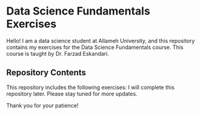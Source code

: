 # Data Science Fundamentals Exercises

Hello! I am a data science student at Allameh University, and this repository contains my exercises for the Data Science Fundamentals course. This course is taught by Dr. Farzad Eskandari.

## Repository Contents

This repository includes the following exercises:
I will complete this repository later. Please stay tuned for more updates.

Thank you for your patience!
